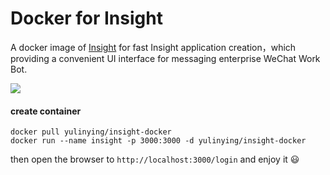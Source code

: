 # Docker for Insight

A docker image of [Insight](https://github.com/Elliottssu/insigh) for fast Insight application creation，which providing a convenient UI interface for messaging enterprise WeChat Work Bot.

<img src="https://camo.githubusercontent.com/a59aac1ef0d7c42d3deacd093323ec643961c062/68747470733a2f2f75706c6f61642d696d616765732e6a69616e7368752e696f2f75706c6f61645f696d616765732f333530323536372d366336353237643137303966303364382e706e67" />

<br>

#### create container

```shell
docker pull yulinying/insight-docker
docker run --name insight -p 3000:3000 -d yulinying/insight-docker
```

then open the browser to  `http://localhost:3000/login`  and enjoy it 😃

